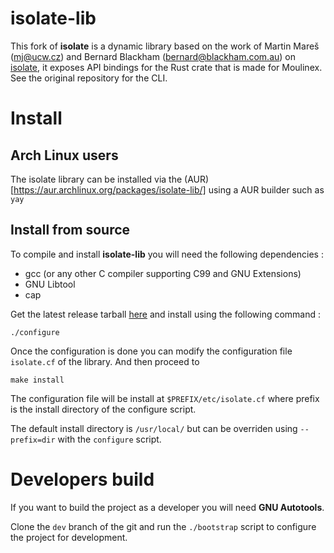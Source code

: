 # isolate-lib

This fork of **isolate** is a dynamic library based on the work of Martin Mareš (<mj@ucw.cz>) and Bernard Blackham
(<bernard@blackham.com.au>) on [isolate](https://github.com/ioi/isolate), it exposes API bindings for the Rust crate
that is made for Moulinex. See the original repository for the CLI.


# Install

## Arch Linux users

The isolate library can be installed via the (AUR)[https://aur.archlinux.org/packages/isolate-lib/] using a AUR builder such as ``yay``

## Install from source

To compile and install **isolate-lib** you will need the following dependencies :

+ gcc (or any other C compiler supporting C99 and GNU Extensions)
+ GNU Libtool
+ cap

Get the latest release tarball [here](https://github.com/moulinex-app/isolate/releases/latest) and install using the following command :

```
./configure
```

Once the configuration is done you can modify the configuration file ``isolate.cf`` of the library. And then proceed to 

```
make install
```

The configuration file will be install at ``$PREFIX/etc/isolate.cf`` where prefix is the install directory of the configure script.

The default install directory is ``/usr/local/`` but can be overriden using ``--prefix=dir`` with the ``configure`` script.

# Developers build

If you want to build the project as a developer you will need **GNU Autotools**.

Clone the ``dev`` branch of the git and run the ``./bootstrap`` script to configure the project for development.
